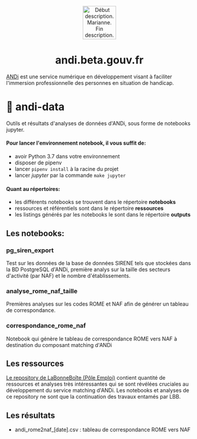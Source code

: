 <p align="center">
  <a href="https://andi.beta.gouv.fr">
    <img alt="Début description. Marianne. Fin description." src="https://upload.wikimedia.org/wikipedia/fr/3/38/Logo_de_la_R%C3%A9publique_fran%C3%A7aise_%281999%29.svg" width="90" />
  </a>
</p>
<h1 align="center">
  andi.beta.gouv.fr
</h1>

[ANDi](https://andi.beta.gouv.fr) est une service numérique en développement visant à faciliter l'immersion professionnelle des personnes en situation de handicap.

# 🧪 andi-data
Outils et résultats d'analyses de données d'ANDi, sous forme de notebooks jupyter.

#### Pour lancer l'environnement notebook, il vous suffit de:

- avoir Python 3.7 dans votre environnement
- disposer de pipenv
- lancer `pipenv install` à la racine du projet
- lancer *jupyter* par la commande `make jupyter`

#### Quant au répertoires:

- les différents notebooks se trouvent dans le répertoire **notebooks**
- ressources et référentiels sont dans le répertoire **ressources**
- les listings générés par les notebooks le sont dans le répertoire **outputs**


## Les notebooks:

### pg_siren_export
Test sur les données de la base de données SIRENE tels que stockées dans la BD PostgreSQL d'ANDi,
première analys sur la taille des secteurs d'activité (par NAF) et le nombre d'établissements.

### analyse_rome_naf_taille
Premières analyses sur les codes ROME et NAF afin de générer un tableau de correspondance.

### correspondance_rome_naf
Notebook qui génère le tableau de correspondance ROME vers NAF à destination du composant matching d'ANDi

## Les ressources
[Le repository de LaBonneBoîte (Pôle Emploi)](https://github.com/StartupsPoleEmploi/labonneboite) contient 
quantité de ressources et analyses très intéressantes qui se sont révélées cruciales au développement du 
service matching d'ANDi. Les notebooks et analyses de ce repository ne sont que la continuation des travaux
entamés par LBB.

## Les résultats
- andi\_rome2naf\_\[date\].csv : tableau de correspondance ROME vers NAF
